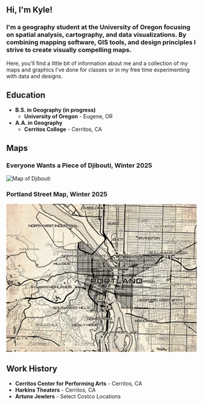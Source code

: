 ## Hi, I'm Kyle!
### I'm a geography student at the University of Oregon focusing on spatial analysis, cartography, and data visualizations. By combining mapping software, GIS tools, and design principles I strive to create visually compelling maps. 
Here, you'll find a little bit of information about me and a collection of my maps and graphics I've done for classes or in my free time experimenting with data and designs.

## Education
- **B.S. in Geography (in progress)**
  - **University of Oregon** - Eugene, OR
- **A.A. in Geography**
  - **Cerritos College** - Cerritos, CA

## Maps
### Everyone Wants a Piece of Djibouti, Winter 2025
![Map of Djibouti](docs/kmarcelino_final.png)
### Portland Street Map, Winter 2025
![Portland Street Map](docs/portland_streets.png)

## Work History
- **Cerritos Center for Performing Arts** - Cerritos, CA
- **Harkins Theaters** - Cerritos, CA
- **Artune Jewlers** - Select Costco Locations
